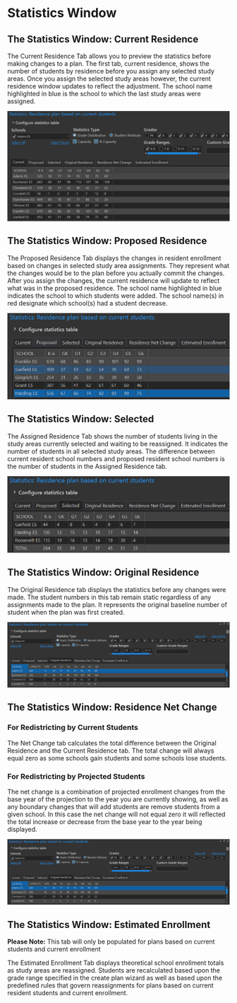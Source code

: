 # Statistics Window
## The Statistics Window: Current Residence
The Current Residence Tab allows you to preview the statistics before making changes to a plan.  The first tab, current residence, shows the number of students by residence before you assign any selected study areas.  Once you assign the selected study areas however, the current residence window updates to reflect the adjustment.  The school name highlighted in blue is the school to which the last study areas were assigned.

![Current Residence](statImages/statsCurrent.png)

## The Statistics Window: Proposed Residence
The Proposed Residence Tab displays the changes in resident enrollment based on changes in selected study area assignments.  They represent what the changes would be to the plan before you actually commit the changes. After you assign the changes, the current residence will update to reflect what was in the proposed residence. The school name highlighted in blue indicates the school to which students were added.  The school name(s) in red designate which school(s) had a student decrease.

![proposed](statImages/proposed.png)

## The Statistics Window: Selected
The Assigned Residence Tab shows the number of students living in the study areas currently selected and waiting to be reassigned. It indicates the number of students in all selected study areas. The difference between current resident school numbers and proposed resident school numbers is the number of students in the Assigned Residence tab.

![Selected Residence](statImages/selectedResidence.png)

## The Statistics Window: Original Residence
The Original Residence tab displays the statistics before any changes were made. The student numbers in this tab remain static regardless of any assignments made to the plan. It represents the original baseline number of student when the plan was first created.

![Original Residence](statImages/statsOriginal.png)
 
## The Statistics Window: Residence Net Change
### For Redistricting by Current Students
The Net Change tab calculates the total difference between the Original Residence and the Current Residence tab.  The total change will always equal zero as some schools gain students and some schools lose students.

### For Redistricting by Projected Students
The net change is a combination of projected enrollment changes from the base year of the projection to the year you are currently showing, as well as any boundary changes that will add students are remove students from a given school. In this case the net change will not equal zero it will reflected the total increase or decrease from the base year to the year being displayed.


![Original Residence](statImages/statsOriginal.png)

## The Statistics Window: Estimated Enrollment
**Please Note:** This tab will only be populated for plans based on current students and current enrollment

 

The Estimated Enrollment Tab displays theoretical school enrollment totals as study areas are reassigned. Students are recalculated based upon the grade range specified in the create plan wizard as well as based upon the predefined rules that govern reassignments for plans based on current resident students and current enrollment.

 
